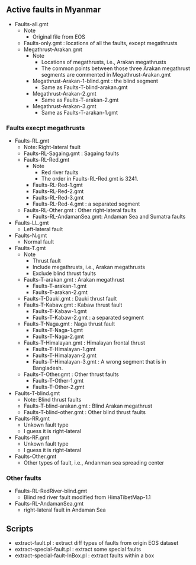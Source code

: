 
## Active faults in Myanmar

- Faults-all.gmt
    - Note
        - Original file from EOS
    - Faults-only.gmt : locations of all the faults, except megathrusts
    - Megathrust-Arakan.gmt
        - Note
            - Locations of megathrusts, i.e., Arakan megathrusts
            - The common points between those three Arakan megathrust segments are commented in Megathrust-Arakan.gmt
        - Megathrust-Arakan-1-blind.gmt : the blind segment
            - Same as Faults-T-blind-arakan.gmt
        - Megathrust-Arakan-2.gmt
            - Same as Faults-T-arakan-2.gmt
        - Megathrust-Arakan-3.gmt
            - Same as Faults-T-arakan-1.gmt

### Faults execpt megathrusts

- Faults-RL.gmt
    - Note: Right-lateral fault
    - Faults-RL-Sagaing.gmt : Sagaing faults
    - Faults-RL-Red.gmt
        - Note
            - Red river faults
            - The order in Faults-RL-Red.gmt is 3241.
        - Faults-RL-Red-1.gmt
        - Faults-RL-Red-2.gmt
        - Faults-RL-Red-3.gmt
        - Faults-RL-Red-4.gmt : a separated segment
    - Faults-RL-Other.gmt : Other right-lateral faults
        - Faults-RL-AndamanSea.gmt: Andaman Sea and Sumatra faults
- Faults-LL.gmt
    - Left-lateral fault
- Faults-N.gmt
    - Normal fault
- Faults-T.gmt
    - Note
        - Thrust fault
        - Include megathrusts, i.e., Arakan megathrusts
        - Exclude blind thrust faults
    - Faults-T-arakan.gmt : Arakan megathrust
        - Faults-T-arakan-1.gmt
        - Faults-T-arakan-2.gmt
    - Faults-T-Dauki.gmt : Dauki thrust fault
    - Faults-T-Kabaw.gmt : Kabaw thrust fault
        - Faults-T-Kabaw-1.gmt
        - Faults-T-Kabaw-2.gmt : a separated segment
    - Faults-T-Naga.gmt : Naga thrust fault
        - Faults-T-Naga-1.gmt
        - Faults-T-Naga-2.gmt
    - Faults-T-Himalayan.gmt : Himalayan frontal thrust
        - Faults-T-Himalayan-1.gmt
        - Faults-T-Himalayan-2.gmt
        - Faults-T-Himalayan-3.gmt : A wrong segment that is in Bangladesh.
    - Faults-T-Other.gmt : Other thrust faults
        - Faults-T-Other-1.gmt
        - Faults-T-Other-2.gmt
- Faults-T-blind.gmt
    - Note: Blind thrust faults
    - Faults-T-blind-arakan.gmt : Blind Arakan megathrust
    - Faults-T-blind-other.gmt : Other blind thrust faults
- Faults-RR.gmt
    - Unkown fault type
    - I guess it is right-lateral
- Faults-RF.gmt
    - Unkown fault type
    - I guess it is right-lateral
- Faults-Other.gmt
    - Other types of fault, i.e., Andanman sea spreading center


### Other faults

- Faults-RL-RedRiver-blind.gmt
    - Blind red river fault modified from HimaTibetMap-1.1
- Faults-RL-AndamanSea.gmt
    - right-lateral fault in Andaman Sea

## Scripts

- extract-fault.pl : extract diff types of faults from origin EOS dataset
- extract-special-fault.pl : extract some special faults
- extract-special-fault-InBox.pl : extract faults within a box

